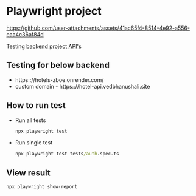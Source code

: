 # Playwright project

https://github.com/user-attachments/assets/41ac65f4-8514-4e92-a556-eaa4c36af84d

Testing [backend project API's](https://github.com/Vedbhanushali/hotel-backend-nodejs)

## Testing for below backend

- https:://hotels-zboe.onrender.com/
- custom domain - https:://hotel-api.vedbhanushali.site

## How to run test

- Run all tests

    ```cmd
    npx playwright test
    ```

- Run single test

    ```cmd
    npx playwright test tests/auth.spec.ts
    ```

## View result

```
npx playwright show-report
```
